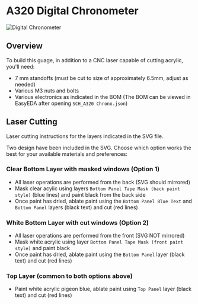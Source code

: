 # A320 Digital Chronometer

![Digital Chronometer](https://github.com/MobiFlight/mobiflight-panels/assets/2242776/7040894c-ee18-493b-9b2d-d188d002a161)

## Overview

To build this guage, in addition to a CNC laser capable of cutting acrylic, you'll need:

- 7 mm standoffs (must be cut to size of approximately 6.5mm, adjust as needed)
- Various M3 nuts and bolts
- Various electronics as indicated in the BOM (The BOM can be viewed in EasyEDA after opening `SCH_A320 Chrono.json`)

## Laser Cutting

Laser cutting instructions for the layers indicated in the SVG file.

Two design have been included in the SVG. Choose which option works the best for your available materials and preferences:

### Clear Bottom Layer with masked windows (Option 1)

- All laser operations are performed from the back (SVG should mirrored)
- Mask clear acylic using layers `Bottom Panel Tape Mask (back paint style)` (blue lines) and paint black from the back side
- Once paint has dried, ablate paint using the `Bottom Panel Blue Text` and `Bottom Panel` layers (black text) and cut (red lines)

### White Bottom Layer with cut windows (Option 2)

- All laser operations are performed from the front (SVG NOT mirrored)
- Mask white acrylic using layer `Bottom Panel Tape Mask (front paint style)` and paint black
- Once paint has dried, ablate paint using the `Bottom Panel` layer (black text) and cut (red lines)

### Top Layer (common to both options above)

- Paint white acrylic pigeon blue, ablate paint using `Top Panel` layer (black text) and cut (red lines)
